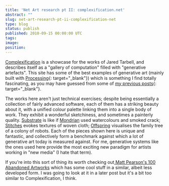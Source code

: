 ```yaml
---
title: 'Net Art research pt II: complexification.net'
abstract: ""
slug: net-art-research-pt-ii-complexification-net
type: blog
status: publish
published: 2010-09-15 00:00:00 UTC
tags: 
image: 
position: 
---
```


[Complexification][1] is a showcase for the works of
Jared Tarbell, and describes itself as a \"gallery of computation\"
filled with \"generative artefacts\". This site has some of the best
examples of generative art (mainly built with [Processing][2]{:
target="_blank"}) which is something I find totally fascinating, as you
may have guessed from some of [my previous
posts](/blog/variations-on-a-theme-processing-sketches/){:
target="_blank"}.

The works here aren\'t just technical exercises; despite being
essentially a collection of fairly advanced software, each of them has a
striking beauty about it, with a unified colour palette linking them
into a single body of work. They exhibit a wonderful sketchiness, and
sometimes a painterly quality. [Substrate][3] is like
if [Mondrian][4] used watercolours and smoked crack;
[Stitches][5] evokes textures of woven cloth;
[Offspring][6] visualises the family tree of a colony
of robots. Each of the pieces shown here is unique and fantastic, and
collectively form a benchmark against which a lot of generative art
today is measured against. For me, generative systems like the ones used
here provide the most exciting new paradigm for artists working in \"new
media\" (I hate that term).

If you\'re into this sort of thing its worth checking out[ Matt
Pearson\'s 100 Abandoned Artworks][7] which has some
cool stuff in a similar, albeit less developed form. I was going to look
at it in a later post but it\'s a bit too similar to Complexification, I
think.



[1]: http://www.complexification.net/
[2]: http://processing.org/
[3]: http://www.complexification.net/gallery/machines/substrate/index.php
[4]: http://upload.wikimedia.org/wikipedia/en/7/72/Mondrian_CompRYB.jpg
[5]: http://www.complexification.net/gallery/machines/stitches/
[6]: http://www.complexification.net/gallery/machines/offspring/
[7]: http://abandonedart.org/
